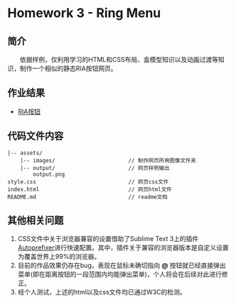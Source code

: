 # Homework 3 - Ring Menu

## 简介

　　依据样例，仅利用学习的HTML和CSS布局、盒模型知识以及动画过渡等知识，制作一个相似的静态RIA按钮网页。

## 作业结果

- [RIA按钮](https://reganfan.github.io/LearningWeb2.0/docs/Homework-3-Ring-Menu/index.html)

## 代码文件内容

```
|-- assets/
	|-- images/                       // 制作网页所用图像文件夹
	|-- output/                       // 网页样例输出
		output.png
style.css                             // 网页css文件
index.html                            // 网页html文件
README.md                             // readme文档
```

## 其他相关问题

1. CSS文件中关于浏览器兼容的设置借助了Sublime Text 3上的插件[Autoprefixer](https://github.com/sindresorhus/sublime-autoprefixer)进行快速配置。其中，插件关于兼容的浏览器版本是自定义设置为覆盖世界上99%的浏览器。
2. 目前的作品效果仍存在bug，表现在鼠标未确切指向 **@** 按钮就已经直接弹出菜单(即在距离按钮的一段范围内均能弹出菜单)，个人将会在后续对此进行修正。
6. 经个人测试，上述的html以及css文件均已通过W3C的检测。